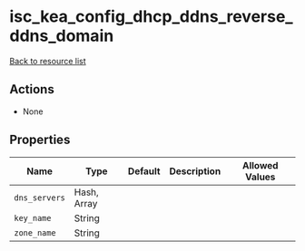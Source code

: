 # isc_kea_config_dhcp_ddns_reverse_ddns_domain

[Back to resource list](../README.md#resources)

## Actions

- None

## Properties

| Name          | Type        | Default | Description | Allowed Values |
| ------------- | ----------- | ------- | ----------- | -------------- |
| `dns_servers` | Hash, Array |         |             |                |
| `key_name`    | String      |         |             |                |
| `zone_name`   | String      |         |             |                |
